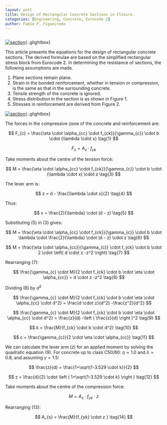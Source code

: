```yaml
---
layout: post
title: Design of Rectangular Concrete Sections in Flexure.
categories: [Engineering, Concrete, Eurocode 2]
author: Fabio P. Figueiredo
---
```


```python

```

[![section](\assets\2022-06-02-ec2-flexure\section.svg)](\assets\2022-06-02-ec2-flexure\section.svg){:.glightbox}

This article presents the equations for the design of rectangular concrete sections. The derived formulae are based on the simplified rectangular stress block from Eurocode 2. In determining the resistance of sections, the following assumptions are made.

1. Plane sections remain plane.
1. Strain in the bonded reinforcement, whether in tension or compression, is the same as that in the surrounding concrete.
1. Tensile strength of the concrete is ignored.
1. Stress distribution in the section is as shown in Figure 1.
1. Stresses in reinforcement are derived from Figure 2.

[![section](\assets\2022-06-02-ec2-flexure\steel.svg)](\assets\2022-06-02-ec2-flexure\steel.svg){:.glightbox}

The forces in the compressive zone of the concrete and reinforcement are:

$$
F_{c} = \frac{\eta \cdot \alpha_{cc} \cdot f_{ck}}{\gamma_{c}} \cdot b \cdot (\lambda \cdot x) \tag{1}
$$

$$
F_{s} = A_{s} \cdot f_{yk} \tag{2}
$$

Take moments about the centre of the tension force:

$$
M = \frac{\eta \cdot \alpha_{cc} \cdot f_{ck}}{\gamma_{c}} \cdot b \cdot (\lambda \cdot x) \cdot z \tag{3}
$$

The lever arm is:

$$
 z = d - \frac{\lambda \cdot x}{2} \tag{4}
$$

Thus:

$$
 x = \frac{2}{\lambda} \cdot (d - z) \tag{5}
$$

Substituting (5) in (3) gives:

$$
M = \frac{\eta \cdot \alpha_{cc} \cdot f_{ck}}{\gamma_{c}} \cdot b \cdot \lambda \cdot \frac{2}{\lambda} \cdot (d - z) \cdot z \tag{6}
$$

$$
M = \frac{\eta \cdot \alpha_{cc}}{\gamma_{c}} \cdot f_{ck} \cdot b \cdot 2 \cdot \left( d \cdot z -z^2 \right)
\tag{7}
$$

Rearranging (7):

$$
\frac{\gamma_{c} \cdot M}{2 \cdot f_{ck} \cdot b \cdot \eta \cdot \alpha_{cc}} = d \cdot z -z^2  \tag{8}
$$

Dividing (8) by $d^2$

$$
\frac{\gamma_{c} \cdot M}{2 \cdot f_{ck} \cdot b \cdot \eta \cdot \alpha_{cc} \cdot d^2} = \frac{d \cdot z}{d^2} -\frac{z^2}{d^2}
$$

$$
\frac{\gamma_{c} \cdot M}{2 \cdot f_{ck} \cdot b \cdot \eta \cdot \alpha_{cc} \cdot d^2} = \frac{z}{d} -\left ( \frac{z}{d} \right )^2 \tag{9}
$$

$$
    k = \frac{M}{f_{ck} \cdot b \cdot d^2} \tag{10}
$$

$$
    c = \frac{\gamma_{c}}{2 \cdot \eta \cdot \alpha_{cc}} \tag{11}
$$

We can calculate the lever arm $(z)$ for an applied moment by solving the quadratic equation (9). For concrete up to class C50/60: $\eta = 1.0$ and $\lambda = 0.8$, and assuming $\gamma = 1.5$:

$$
\frac{z}{d} = \frac{1+\sqrt{1-3.529 \cdot k}}{2}
$$

$$
z = \frac{d}{2} \cdot \left ( 1+\sqrt{1-3.529 \cdot k} \right ) \tag{12}
$$

Take moments about the centre of the compression force:

$$
M = A_{s} \cdot f_{yk} \cdot z \tag{13}
$$

Rearranging (13):

$$
A_{s} = \frac{M}{f_{yk} \cdot z } \tag{14}
$$

```python

```
